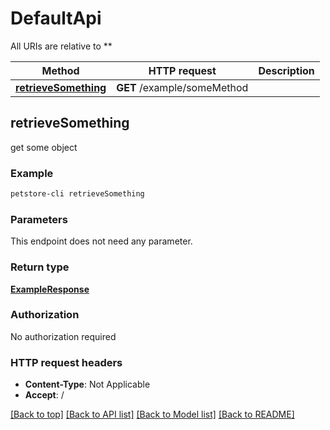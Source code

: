 # DefaultApi

All URIs are relative to **

Method | HTTP request | Description
------------- | ------------- | -------------
[**retrieveSomething**](DefaultApi.md#retrieveSomething) | **GET** /example/someMethod | 



## retrieveSomething



get some object

### Example

```bash
petstore-cli retrieveSomething
```

### Parameters

This endpoint does not need any parameter.

### Return type

[**ExampleResponse**](ExampleResponse.md)

### Authorization

No authorization required

### HTTP request headers

- **Content-Type**: Not Applicable
- **Accept**: /

[[Back to top]](#) [[Back to API list]](../README.md#documentation-for-api-endpoints) [[Back to Model list]](../README.md#documentation-for-models) [[Back to README]](../README.md)

